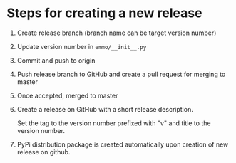 Steps for creating a new release
================================

1. Create release branch (branch name can be target version number)

2. Update version number in `emmo/__init__.py`

3. Commit and push to origin

4. Push release branch to GitHub and create a pull request for merging to master

5. Once accepted, merged to master

6. Create a release on GitHub with a short release description.

   Set the tag to the version number prefixed with "v" and title to
   the version number.

7. PyPi distribution package is created automatically upon creation of new release on github.

